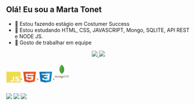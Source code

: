 ## Olá! Eu sou a Marta Tonet


- 🔭 Estou fazendo estágio em Costumer Success
- 🔭 Estou estudando HTML, CSS, JAVASCRIPT, Mongo, SQLITE, API REST e NODE JS. 
- 👯 Gosto de trabalhar em equipe

<div align="center">
  <a href="https://github.com/MartaTonet">
  <img height="180em" src="https://github-readme-stats.vercel.app/api?username=MartaTonet&show_icons=true&theme=dracula&include_all_commits=true&count_private=true"/>
  <img height="180em" src="https://github-readme-stats.vercel.app/api/top-langs/?username=MartaTonet&layout=compact&langs_count=7&theme=dracula"/>
</div>
  <div style="display: inline_block"><br>
  <img align="center" alt="Marta-Js" height="30" width="40" src="https://raw.githubusercontent.com/devicons/devicon/master/icons/javascript/javascript-plain.svg">
  <img align="center" alt="Marta-HTML" height="30" width="40" src="https://raw.githubusercontent.com/devicons/devicon/master/icons/html5/html5-original.svg">
  <img align="center" alt="Marta-CSS" height="30" width="40" src="https://raw.githubusercontent.com/devicons/devicon/master/icons/css3/css3-original.svg">
     <a href="https://www.mongodb.com/" target="_blank"> <img src="https://raw.githubusercontent.com/devicons/devicon/master/icons/mongodb/mongodb-original-wordmark.svg" alt="mongodb" width="40" height="40"/> </a> 
</div>
  
  
  ##
  
  <div>
  <a href = "mailto:martadaconceicaotonet@gmail.com"><img src="https://img.shields.io/badge/-Gmail-%23333?style=for-the-badge&logo=gmail&logoColor=white" target="_blank"></a>
  <a href="https://www.linkedin.com/in/marta-tonet-958b92194/" target="_blank"><img src="https://img.shields.io/badge/-LinkedIn-%230077B5?style=for-the-badge&logo=linkedin&logoColor=white" target="_blank"></a> 
    <a href="https://discord.com/channels/@me" target="_blank"><img src="https://img.shields.io/badge/Discord-7289DA?style=for-the-badge&logo=discord&logoColor=white" target="_blank"></a> 
    
  </div>
  
  
